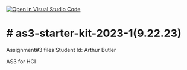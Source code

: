 [![Open in Visual Studio Code](https://classroom.github.com/assets/open-in-vscode-718a45dd9cf7e7f842a935f5ebbe5719a5e09af4491e668f4dbf3b35d5cca122.svg)](https://classroom.github.com/online_ide?assignment_repo_id=11995051&assignment_repo_type=AssignmentRepo)
# # as3-starter-kit-2023-1(9.22.23)
Assignment#3 files
Student Id: Arthur Butler
 
AS3 for HCI 
